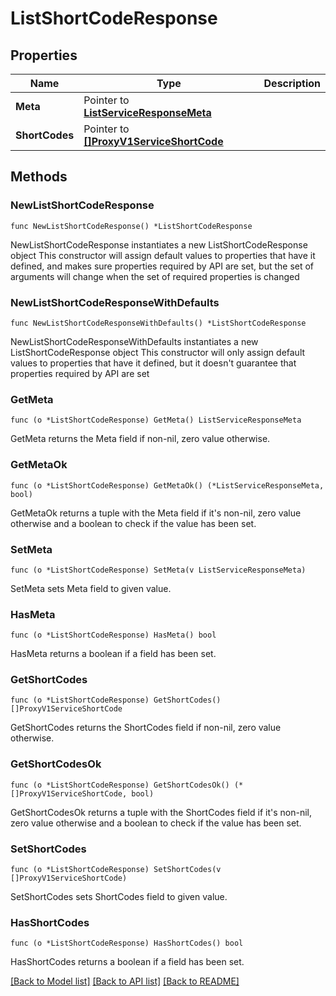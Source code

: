 # ListShortCodeResponse

## Properties

Name | Type | Description
------------ | ------------- | -------------
**Meta** | Pointer to [**ListServiceResponseMeta**](ListServiceResponse_meta.md) |  | [optional] 
**ShortCodes** | Pointer to [**[]ProxyV1ServiceShortCode**](ProxyV1ServiceShortCode.md) |  | [optional] 

## Methods

### NewListShortCodeResponse

`func NewListShortCodeResponse() *ListShortCodeResponse`

NewListShortCodeResponse instantiates a new ListShortCodeResponse object
This constructor will assign default values to properties that have it defined,
and makes sure properties required by API are set, but the set of arguments
will change when the set of required properties is changed

### NewListShortCodeResponseWithDefaults

`func NewListShortCodeResponseWithDefaults() *ListShortCodeResponse`

NewListShortCodeResponseWithDefaults instantiates a new ListShortCodeResponse object
This constructor will only assign default values to properties that have it defined,
but it doesn't guarantee that properties required by API are set

### GetMeta

`func (o *ListShortCodeResponse) GetMeta() ListServiceResponseMeta`

GetMeta returns the Meta field if non-nil, zero value otherwise.

### GetMetaOk

`func (o *ListShortCodeResponse) GetMetaOk() (*ListServiceResponseMeta, bool)`

GetMetaOk returns a tuple with the Meta field if it's non-nil, zero value otherwise
and a boolean to check if the value has been set.

### SetMeta

`func (o *ListShortCodeResponse) SetMeta(v ListServiceResponseMeta)`

SetMeta sets Meta field to given value.

### HasMeta

`func (o *ListShortCodeResponse) HasMeta() bool`

HasMeta returns a boolean if a field has been set.

### GetShortCodes

`func (o *ListShortCodeResponse) GetShortCodes() []ProxyV1ServiceShortCode`

GetShortCodes returns the ShortCodes field if non-nil, zero value otherwise.

### GetShortCodesOk

`func (o *ListShortCodeResponse) GetShortCodesOk() (*[]ProxyV1ServiceShortCode, bool)`

GetShortCodesOk returns a tuple with the ShortCodes field if it's non-nil, zero value otherwise
and a boolean to check if the value has been set.

### SetShortCodes

`func (o *ListShortCodeResponse) SetShortCodes(v []ProxyV1ServiceShortCode)`

SetShortCodes sets ShortCodes field to given value.

### HasShortCodes

`func (o *ListShortCodeResponse) HasShortCodes() bool`

HasShortCodes returns a boolean if a field has been set.


[[Back to Model list]](../README.md#documentation-for-models) [[Back to API list]](../README.md#documentation-for-api-endpoints) [[Back to README]](../README.md)


